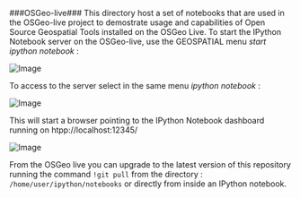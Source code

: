 ###OSGeo-live###
This directory host a set of notebooks that are used in the OSGeo-live project to demostrate usage and capabilities of Open Source Geospatial Tools installed on the OSGeo Live.
To start the IPython Notebook server on the OSGeo-live, use the GEOSPATIAL menu *start ipython notebook* :

![Image](http://download.osgeo.org/livedvd/data/ipython/screenshot/start_ipython_notebook_1024X768.png)

To access to the server select in the same menu *ipython notebook* :

![Image](http://download.osgeo.org/livedvd/data/ipython/screenshot/open_ipython_notebook_1024X768.png)

This will start a browser pointing to the IPython Notebook dashboard running on htpp://localhost:12345/

![Image](http://download.osgeo.org/livedvd/data/ipython/screenshot/IPython_Notebook_dashboard_1024X768.png)

From the OSGeo live you can upgrade to the latest version of this repository running the command ```!git pull``` from the directory : ```/home/user/ipython/notebooks``` or directly from inside an IPython notebook.
